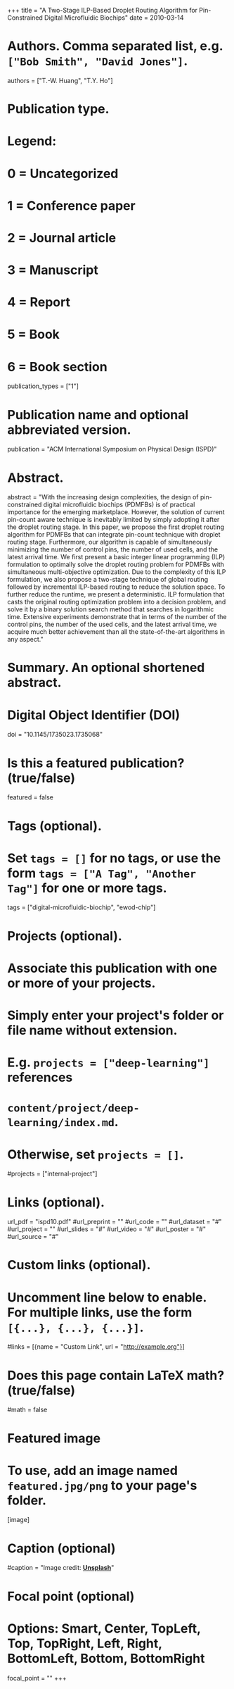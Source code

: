 +++
title = "A Two-Stage ILP-Based Droplet Routing Algorithm for Pin-Constrained Digital Microfluidic Biochips"
date = 2010-03-14

# Authors. Comma separated list, e.g. `["Bob Smith", "David Jones"]`.
authors = ["T.-W. Huang", "T.Y. Ho"]

# Publication type.
# Legend:
# 0 = Uncategorized
# 1 = Conference paper
# 2 = Journal article
# 3 = Manuscript
# 4 = Report
# 5 = Book
# 6 = Book section
publication_types = ["1"]

# Publication name and optional abbreviated version.
publication = "ACM International Symposium on Physical Design (ISPD)"

# Abstract.
abstract = "With the increasing design complexities, the design of pin-constrained digital microfluidic biochips (PDMFBs) is of practical importance for the emerging marketplace. However, the solution of current pin-count aware technique is inevitably limited by simply adopting it after the droplet routing stage. In this paper, we propose the first droplet routing algorithm for PDMFBs that can integrate pin-count technique with droplet routing stage. Furthermore, our algorithm is capable of simultaneously minimizing the number of control pins, the number of used cells, and the latest arrival time. We first present a basic integer linear programming (ILP) formulation to optimally solve the droplet routing problem for PDMFBs with simultaneous multi-objective optimization. Due to the complexity of this ILP formulation, we also propose a two-stage technique of global routing followed by incremental ILP-based routing to reduce the solution space. To further reduce the runtime, we present a deterministic. ILP formulation that casts the original routing optimization problem into a decision problem, and solve it by a binary solution search method that searches in logarithmic time. Extensive experiments demonstrate that in terms of the number of the control pins, the number of the used cells, and the latest arrival time, we acquire much better achievement than all the state-of-the-art algorithms in any aspect."

# Summary. An optional shortened abstract.

# Digital Object Identifier (DOI)
doi = "10.1145/1735023.1735068"

# Is this a featured publication? (true/false)
featured = false

# Tags (optional).
#   Set `tags = []` for no tags, or use the form `tags = ["A Tag", "Another Tag"]` for one or more tags.
tags = ["digital-microfluidic-biochip", "ewod-chip"]

# Projects (optional).
#   Associate this publication with one or more of your projects.
#   Simply enter your project's folder or file name without extension.
#   E.g. `projects = ["deep-learning"]` references 
#   `content/project/deep-learning/index.md`.
#   Otherwise, set `projects = []`.
#projects = ["internal-project"]

# Links (optional).
url_pdf = "ispd10.pdf"
#url_preprint = ""
#url_code = ""
#url_dataset = "#"
#url_project = ""
#url_slides = "#"
#url_video = "#"
#url_poster = "#"
#url_source = "#"

# Custom links (optional).
#   Uncomment line below to enable. For multiple links, use the form `[{...}, {...}, {...}]`.
#links = [{name = "Custom Link", url = "http://example.org"}]

# Does this page contain LaTeX math? (true/false)
#math = false

# Featured image
# To use, add an image named `featured.jpg/png` to your page's folder. 
[image]
  # Caption (optional)
  #caption = "Image credit: [**Unsplash**](https://unsplash.com/photos/pLCdAaMFLTE)"

  # Focal point (optional)
  # Options: Smart, Center, TopLeft, Top, TopRight, Left, Right, BottomLeft, Bottom, BottomRight
  focal_point = ""
+++


